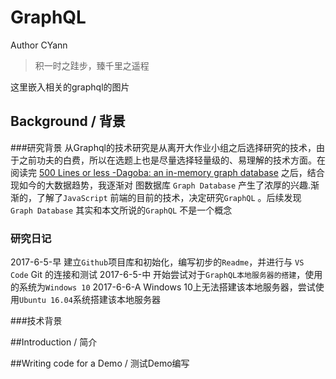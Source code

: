 # GraphQL

Author CYann
>积一时之跬步，臻千里之遥程

这里嵌入相关的graphql的图片

## Background / 背景
###研究背景
   从Graphql的技术研究是从离开大作业小组之后选择研究的技术，由于之前功夫的白费，所以在选题上也是尽量选择轻量级的、易理解的技术方面。在阅读完 [500 Lines or less -Dagoba: an in-memory graph database](http://www.aosabook.org/en/500L/dagoba-an-in-memory-graph-database.html) 之后，结合现如今的大数据趋势，我逐渐对 图数据库 `Graph Database`  产生了浓厚的兴趣.渐渐的，了解了`JavaScript` 前端的目前的技术，决定研究`GraphQL` 。后续发现 `` Graph Database`` 其实和本文所说的`GraphQL` 不是一个概念

### 研究日记

2017-6-5-早 建立`Github`项目库和初始化，编写初步的`Readme`，并进行与 `VS Code` Git 的连接和测试
2017-6-5-中 开始尝试对于`GraphQL本地服务器的搭建`，使用的系统为`Windows 10`
2017-6-6-A Windows 10上无法搭建该本地服务器，尝试使用`Ubuntu 16.04`系统搭建该本地服务器 

###技术背景



##Introduction / 简介

##Writing code for a Demo / 测试Demo编写


